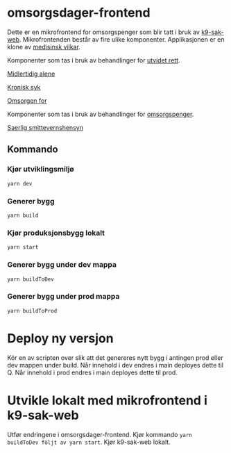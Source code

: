 # omsorgsdager-frontend

Dette er en mikrofrontend for omsorgspenger som blir tatt i bruk av [k9-sak-web](https://github.com/navikt/k9-sak-web).
Mikrofrontenden består av fire ulike komponenter. Applikasjonen er en klone av [medisinsk vilkar](https://github.com/navikt/medisinsk-vilkar-frontend).

Komponenter som tas i bruk av behandlinger for [utvidet rett](https://github.com/navikt/k9-sak-web/tree/master/packages/behandling-utvidet-rett).

[Midlertidig alene](https://github.com/navikt/k9-sak-web/tree/master/packages/behandling-utvidet-rett/src/panelDefinisjoner/prosessStegPaneler/utvidetRettPanel/utvidetRettMikrofrontend) 

[Kronisk syk](https://github.com/navikt/k9-sak-web/tree/master/packages/behandling-utvidet-rett/src/panelDefinisjoner/prosessStegPaneler/utvidetRettPanel/utvidetRettMikrofrontend)

[Omsorgen for](https://github.com/navikt/k9-sak-web/tree/master/packages/behandling-utvidet-rett/src/panelDefinisjoner/prosessStegPaneler/inngangsvilkarPaneler/omsorgenForMikrofrontend)

Komponenter som tas i bruk av behandlinger for [omsorgspenger](https://github.com/navikt/k9-sak-web/tree/master/packages/behandling-omsorgspenger).

[Saerlig smittevernshensyn](https://github.com/navikt/k9-sak-web/tree/master/packages/prosess-aarskvantum-oms/src/components/saerlige-smittevernhensyn)

## Kommando
### Kjør utviklingsmiljø

`yarn dev`

### Generer bygg

`yarn build`

### Kjør produksjonsbygg lokalt

`yarn start`

### Generer bygg under dev mappa

`yarn buildToDev`

### Generer bygg under prod mappa

`yarn buildToProd`

# Deploy ny versjon
Kör en av scripten over slik att det genereres nytt bygg i antingen prod eller dev mappen under build. Når innehold i dev endres i main deployes dette til Q. Når innehold i prod endres i main deployes dette til prod.

# Utvikle lokalt med mikrofrontend i k9-sak-web
Utfør endringene i omsorgsdager-frontend. Kjør kommando `yarn buildToDev följt av yarn start`. Kjør k9-sak-web lokalt. 

